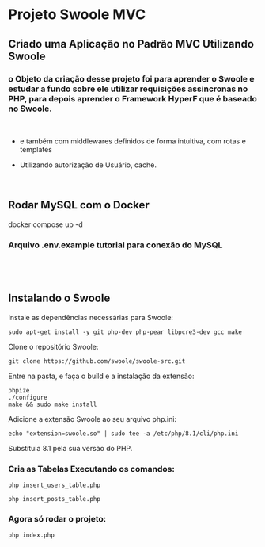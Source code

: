 # Projeto Swoole MVC

## Criado uma Aplicação no Padrão MVC Utilizando Swoole

### o Objeto da criação desse projeto foi para aprender o Swoole e estudar a fundo sobre ele utilizar requisições assincronas no PHP, para depois aprender o Framework HyperF que é baseado no Swoole.

<br>

* e também com middlewares definidos de forma intuitiva, com rotas e templates

* Utilizando autorização de Usuário, cache.

<br>

## Rodar MySQL com o Docker

docker compose up -d

### Arquivo .env.example tutorial para conexão do MySQL

#
<br>


## Instalando o Swoole

Instale as dependências necessárias para Swoole:

```
sudo apt-get install -y git php-dev php-pear libpcre3-dev gcc make
```

Clone o repositório Swoole:

```
git clone https://github.com/swoole/swoole-src.git
```

Entre na pasta, e faça o build e a instalação da extensão:

```
phpize
./configure
make && sudo make install
```

Adicione a extensão Swoole ao seu arquivo php.ini:

```
echo "extension=swoole.so" | sudo tee -a /etc/php/8.1/cli/php.ini
```
Substituia 8.1 pela sua versão do PHP.

### Cria as Tabelas Executando os comandos:

```
php insert_users_table.php

php insert_posts_table.php
```

### Agora só rodar o projeto:

```
php index.php
```
